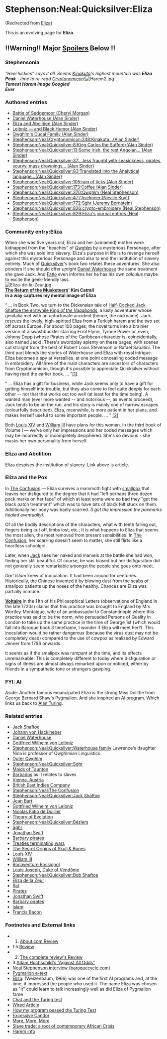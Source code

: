 
# Stephenson:Neal:Quicksilver:Eliza

(Redirected from [Eliza](/eliza))

This is an evolving page for **Eliza**.

## **!!Warning!! Major [Spoilers](/metaweb-spoilers) Below !!**


### Stephensonia


*"Heel hickies" says it all. Seems [Kinakuta](/stephenson-neal-cryptonomicon-248-kinakuta-alan-sinder)'s highest mountain was **Eliza Peak** - time to re-read [Cryptonomicon](/cryptonomicon)!*![Harem2.jpg](/https://web.archive.org/web/20060725171418im_/http://www.metaweb.com/wiki/upload/c/cb/Harem2.jpg)  
***Tamest Harem Image Googled*  
*Ever***

### Authored entries


* [Battle of Sedgemoor (Cheryl Morgan)](/battle-of-sedgemoor-cheryl-morgan)
* [Daniel Waterhouse (Alan Sinder)](/daniel-waterhouse-alan-sinder)
* [Eliza and Abolition (Alan Sinder)](/eliza-and-abolition-alan-sinder)
* [Leibniz — and Black Humor (Alan Sinder)](/leibniz-â-and-black-humor-alan-sinder)
* [Qwghlm's Ducal Family (Alan Sinder)](/qwghlm-s-ducal-family-alan-sinder)
* [Stephenson:Neal:Cryptonomicon:248:Kinakuta...(Alan Sinder)](/stephenson-neal-cryptonomicon-248-kinakuta-alan-sinder)
* [Stephenson:Neal:Quicksilver:8:King Carlos the Sufferer(Alan Sinder)](/stephenson-neal-quicksilver-8-king-carlos-the-sufferer-alan-sinder)
* [Stephenson:Neal:Quicksilver:13:Some Irish, the rest Angolan... (Alan Sinder)](/stephenson-neal-quicksilver-13-some-irish-the-rest-angolan-alan-sinder)
* [Stephenson:Neal:Quicksilver:37:...less fraught with seasickness, pirates, scurvy, mass drownings... (Alan Sinder)](/stephenson-neal-quicksilver-37-less-fraught-with-seasickness-pirates-scurvy-mass-drownings-alan-sinder)
* [Stephenson:Neal:Quicksilver:83:Translated into the Analytical language...(Alan Sinder)](/stephenson-neal-quicksilver-83-translated-into-the-analytical-language-alan-sinder)
* [Stephenson:Neal:Quicksilver:105:rain of ticks (Alan Sinder)](/stephenson-neal-quicksilver-105-rain-of-ticks-alan-sinder)
* [Stephenson:Neal:Quicksilver:173:Coffee (Alan Sinder)](/stephenson-neal-quicksilver-173-coffee-alan-sinder)
* [Stephenson:Neal:Quicksilver:370:Qwghlm (Neal Stephenson)](/stephenson-neal-quicksilver-370-qwghlm-neal-stephenson)
* [Stephenson:Neal:Quicksilver:477:Ijselmeer (Neville Kuyt)](/stephenson-neal-quicksilver-477-ijselmeer-neville-kuyt)
* [Stephenson:Neal:Quicksilver:772:Sghr (Jeremy Bornstein)](/stephenson-neal-quicksilver-772-sghr-jeremy-bornstein)
* [Stephenson:Neal:Quicksilver:826:crypto-embroidery (Neal Stephenson)](/stephenson-neal-quicksilver-826-crypto-embroidery-neal-stephenson)
* [Stephenson:Neal:Quicksilver:829:Eliza's journal entries (Neal Stephenson)](/stephenson-neal-quicksilver-829-eliza-s-journal-entries-neal-stephenson)


### Community entry:Eliza


When she was five years old, Eliza and her (unnamed) mother were kidnapped from the "beaches" of [Qwghlm](/stephenson-neal-quicksilver-qwghlm) by a mysterious Personage, after which she was sold into slavery. Eliza's purpose in life is to revenge herself against this mysterious Personage and also to end the institution of slavery entirely. Much of [Quicksilver](/stephenson-neal-quicksilver)'s book two relates these adventures. She also ponders if she should offer *uptight* [Daniel Waterhouse](/daniel-waterhouse) the same treatment she gave Jack. And [Fatio](/nicolas-fatio-de-duillier) even informs her he has his own *calculus* maybe to excite the geek-friendly lass.  
![Eliza-de-la-Zeur.jpg](/https://web.archive.org/web/20060725171418im_/http://www.metaweb.com/wiki/upload/5/51/Eliza-de-la-Zeur.jpg)  
**[The Return of the Musketeers](/http-us-imdb-com-title-tt0098194)' Kim Catrall**  
**in a way captures my mental image of Eliza**

“ ... In Book Two, we turn to the Dickensian tale of [Half-Cocked Jack Shaftoe the erstwhile *King of the Vagabonds*](/stephenson-neal-quicksilver-jack-shaftoe), a lusty adventurer whose genitalia met with an unfortunate accident (hence, the nickname). Jack rescues the lovely, high-spirited Eliza from a Turkish harem and the two set off across Europe. For about 100 pages, the novel turns into a brainier version of a swashbuckler starring Errol Flynn, Tyrone Power or, even, Johnny Depp (whose Pirates of the Caribbean character is, coincidentally, also named Jack). There's swordplay aplenty on these pages, with scenes cut straight from the best of Robert Louis Stevenson or Rafael Sabatini. The third part blends the stories of Waterhouse and Eliza with royal intrigue. Eliza becomes a spy at Versailles, at one point concealing coded message in embroidery. All three of the main characters are ancestors of characters from Cryptonomicon, though it's possible to appreciate Quicksilver without having read the earlier book. ... ”[[1]](/http-www-januarymagazine-com-fiction-quicksilver-html)

“ ... Eliza has a gift for business, while Jack seems only to have a gift for getting himself into trouble, but they also come to feel quite deeply for each other -- not that that works out too well (at least for the time being). A wanted man (ever more wanted -- and notorious --, as events proceed), Jack tends to be on the run, and his story is mainly one of narrow escapes (colourfully described). Eliza, meanwhile, is more patient in her plans, and makes herself useful to some important people. ... ” [[2]](/http-www-complete-review-com-reviews-stephenn-qsilver-htm)

Both [Louis XIV](/louis-xiv) and [William III](/william-iii) have plans for this woman. In the third book of Volume I — we've only her impressions and her coded messages which may be incorrectly or incompletely deciphered. She's so devious - she masks her own personality from herself. 

### [Eliza and Abolition](/eliza-and-abolition-alan-sinder)


Eliza despises the institution of slavery. Link above is article.

### Eliza and the Pox


In [The Confusion](/the-confusion) — Eliza survives a mammoth fight with [smallpox](/http-en-wikipedia-org-wiki-smallpox) that leaves her disfigured to the degree that it had "left perhaps three dozen pock marks on her face" of which at least some were so bad they "got the black patch treatment" which was to have bits of black felt stuck on them. Additionally her body was badly scarred. *(I got the impression the poxmarks healed eventually).*

Of all the bodily descriptions of the characters, what with teeth falling out, fingers being cut off, limbs lost, etc.; It is what happens to Eliza that seems the most alien, the most removed from present sensibilities. In [The Confusion](/the-confusion), her scarring doesn't seem to matter, she still flirts like a heartless schoolgirl. 

Later, when [Jack](/jack-shaftoe) sees her naked and marvels at the battle she had won, finding her still beautiful. Of course, he was biased but her disfiguration did not generally seem remarkable amongst the people she goes onto meet.

*Dar' Islam* knew of inoculation. It had been around for centuries. Historically, the Chinese invented it by blowing dust from the scabs of smallpox patients up the noses of the healthy. Chances are Eliza was partially immune.

**[Voltaire](/http-www-metaweb-com-wiki-wiki-phtml-title-voltaire)** in the 11th of his Philosophical Letters (observations of England in the late 1720s) claims that this practice was brought to England by Mrs. Wortley-Montaigue, wife of an ambassador to Constantinople where this practice was said to be the norm, who persuaded Persons of Quality in London to take up the same practice in the time of George 1st (which would fall into Baroque book 3 timeframe, I wonder if Eliza will meet her?). This inoculation would be rather dangerous (because the virus dust may not be completely dead) compared to the use of cowpox as realized by Edward Jenner from 1796 onwards.

It seems as if the smallpox was rampant at the time, and its effects unremarkable. This is completely different to today where disfiguration or signs of illness are almost always remarked upon or noticed, either by friends in a sympathetic tone or strangers gawping.

### FYI: AI


Aside: Another famous emancipated *Eliza* is the strong Miss Dolittle from George Bernard Shaw's Pygmalion. And she inspired an AI program. Which links us back to [Alan Turing](/alan-turing).

### Related entries


* [Jack Shaftoe](/stephenson-neal-quicksilver-jack-shaftoe)
* [Johann von Hacklheber](/stephenson-neal-the-system-of-the-world-johann-von-hacklheber)
* [Daniel Waterhouse](/stephenson-neal-quicksilver-daniel-waterhouse)
* [Gottfried Wilhelm von Leibniz](/gottfried-wilhelm-von-leibniz)
* [Stephenson:Neal:Quicksilver:Waterhouse family](/stephenson-neal-quicksilver-waterhouse-family) Lawrence's daughter Nina is professor of Qwghlmian Linguistics
* [Outer Qwghlm](/outer-qwghlm)
* [Stephenson:Neal:Quicksilver:Sghr](/stephenson-neal-quicksilver-sghr)
* [Maids of Taunton](/maids-of-taunton)
* [Barbados](/barbados) as it relates to slaves
* [Vienna, Austria](/vienna-austria)
* [British East Indies Company](/british-east-indies-company)
* [Stephenson:Neal:The Confusion](/stephenson-neal-the-confusion)
* [Stephenson:Neal:Quicksilver:Jack Shaftoe](/stephenson-neal-quicksilver-jack-shaftoe)
* [Jean Bart](/jean-bart)
* [Gottfried Wilhelm von Leibniz](/gottfried-wilhelm-von-leibniz)
* [Nicolas Fatio de Duillier](/nicolas-fatio-de-duillier)
* [Theory of Evolution](/theory-of-evolution)
* [Stephenson:Neal:Quicksilver:Béziers](/stephenson-neal-quicksilver-béziers)
* [Sghr](/sghr)
* [Jonathan Swift](/jonathan-swift)
* [Barbary pirates](/barbary-pirates)
* [Treaties terminating wars](/treaties-terminating-wars)
* [The Secret Origins of Skull & Bones](/the-secret-origins-of-skull-bones)
* [Louis XIV](/louis-xiv)
* [William III](/william-iii)
* [Bonaventure Rossignol](/bonaventure-rossignol)
* [Louis Joseph, Duke of Vendôme](/louis-joseph-duke-of-vendôme)
* [Stephenson:Neal:Quicksilver:Bob Shaftoe](/stephenson-neal-quicksilver-bob-shaftoe)
* [Eliza de la Zeur](/eliza-de-la-zeur)
* [Rat](/rat)
* [Pirates](/pirates)
* [Jonathan Swift](/jonathan-swift)
* [Barbary pirates](/barbary-pirates)
* [Islam](/islam)
* [Francis Bacon](/francis-bacon)


### Footnotes and External links


* 1. [About.com Review](/http-contemporarylit-about-com-cs-currentreviews-fr-theconfusion-htm)
* 1.5 [Review](/http-www-januarymagazine-com-fiction-quicksilver-html)
* 2. [The complete review's Review](/http-www-complete-review-com-reviews-stephenn-qsilver-htm)
* 3 [Adam Hochschild's “Against All Odds”](/http-www-motherjones-com-news-feature-2004-01-12-403-html)
* [Neal Stephenson interview (baroquecycle.com)](/http-www-baroquecycle-com-interview-htm)
* [Pygmalion e-text](/http-www-gutenberg-net-browse-bibrec-br3825-htm)
* [Eliza](/http-www-cs-nott-ac-uk-gxk-courses-g5aiai-002history-eliza-htm): (Weizenbaum, 1966) was one of the first AI programs and, at the time, it impressed the people who used it. The name Eliza was chosen as "it" could learn to talk increasingly well as did Eliza of Pygmalion fame
* [Chat and the Turing test](/http-www-compapp-dcu-ie-humphrys-turing-test-html)
* [Wired Article](/http-www-wired-com-news-business-0-1367-38517-00-html)
* [How my program passed the Turing Test](/http-www-compapp-dcu-ie-humphrys-eliza-html)
* [Excessive Candor](/http-www-scifi-com-sfw-issue337-excess-html)
* [More, More, More](/http-books-guardian-co-uk-reviews-generalfiction-0-6121-1070331-00-html)
* [Slave trade: a root of contemporary African Crisis](/http-www-afbis-com-analysis-slave-htm)
* [Harem info](/http-www-radiobastet-com-linksbdm-html)
